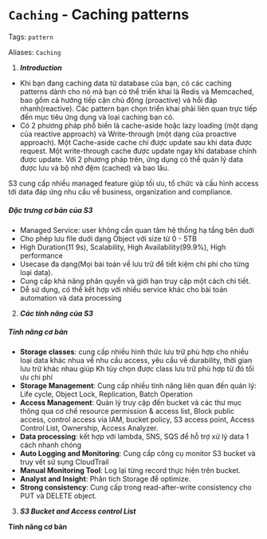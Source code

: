 # `Caching` - Caching patterns 

Tags: `pattern`

Aliases: `Caching`

1. ***Introduction***

* Khi bạn đang caching data từ database của bạn, có các caching patterns dành cho nó mà bạn có thể triển khai là Redis và Memcached, bao gồm cả hướng tiếp cận chủ động (proactive) và hồi đáp nhanh(reactive).
Các pattern bạn chọn triển khai phải liên quan trực tiếp đến mục tiêu ứng dụng và loại caching bạn có.
* Có 2 phương pháp phổ biến là cache-aside hoặc lazy loading (một dạng của reactive approach) và Write-through (một dạng của proactive approach). Một Cache-aside cache chỉ được update sau khi data được request.
Một write-through cache được update ngay khi database chính được update. Với 2 phương pháp trên, ứng dụng có thể quản lý data được lưu và bộ nhớ đệm (cached) và bao lâu.

  
S3 cung cấp nhiều managed feature giúp tối ưu, tổ chức và cấu hình access tới data đáp ứng nhu cầu về business, organization and compliance.

##### Đặc trưng cơ bản của S3

* Managed Service: user không cần quan tâm hệ thống hạ tầng bên duới
* Cho phép lưu file duới dạng Object với size từ 0 - 5TB
* High Duration(11 9s), Scalability, High Availability(99.9%), High performance
* Usecase đa dạng(Mọi bài toán về lưu trữ để tiết kiệm chi phí cho từng loại data).
* Cung cấp khả năng phân quyền và giới hạn truy cập một cách chi tiết.
* Dễ sử dụng, có thể kết hợp với nhiều service khác cho bài toán automation và data processing

2. ***Các tính năng của S3***

##### Tính năng cơ bản

* **Storage classes**: cung cấp nhiều hình thức lưu trữ phù hợp cho nhiều loại data khác nhua về nhu cầu access, yêu cầu về durability, thời gian lưu trữ khác nhau giúp Kh tùy chọn được class lưu trữ phù hợp từ đó tối ưu chi phí
* **Storage Management**: Cung cấp nhiều tính năng liên quan đến quản lý: Life cycle, Object Lock, Replication, Batch Operation
* **Access Management**: Quản lý truy cập đến bucket và các thư mục thông qua cơ chế resource permission & access list, Block public access, control access via IAM, bucket policy, S3 access point, Access Control List, Ownership, Access Analyzer.
* **Data processing**: kết hợp với lambda, SNS, SQS để hỗ trợ xử lý data 1 cách nhanh chóng
* **Auto Logging and Monitoring**: Cung cấp công cụ monitor S3 bucket và truy vết sử sụng CloudTrail
* **Manual Monitoring Tool**: Log lại từng record thực hiện trên bucket.
* **Analyst and Insight**: Phân tích Storage để optimize.
* **Strong consistency**: Cung cấp trong read-after-write consistency cho PUT và DELETE object.

3. ***S3 Bucket and Access control List***

**Tính năng cơ bản**


